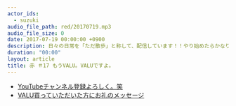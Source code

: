 ```yaml
---
actor_ids:
  - suzuki
audio_file_path: red/20170719.mp3
audio_file_size: 0
date: 2017-07-19 00:00:00 +0900
description: 日々の日常を「ただ散歩」と称して、配信しています！！やり始めたらかなり楽しくなってきたので、皆さん見てもらえたら嬉しいです。
duration: "00:00"
layout: article
title: 赤 ＃17 もうVALU。VALUですよ。
---
```

* [YouTubeチャンネル登録よろしく。笑](https://www.youtube.com/channel/UCqTozqKO5AWD8OccCnW3Rvw) 
* [VALU買っていただいた方にお礼のメッセージ](https://valu.is/tadashi1104)
